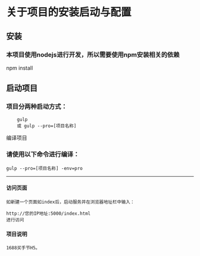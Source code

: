 关于项目的安装启动与配置
===================================

安装
-----------------------------------
### 本项目使用nodejs进行开发，所以需要使用npm安装相关的依赖

npm install

启动项目
----------------------------------
### 项目分两种启动方式：
        gulp
        或 gulp --pro=[项目名称]
编译项目
### 请使用以下命令进行编译：
    gulp --pro=[项目名称] -env=pro
---------------------------------

#### 访问页面
    如新建一个页面如index后，启动服务并在浏览器地址栏中输入：

    http://您的IP地址:5000/index.html
    进行访问

#### 项目说明
    1688买手节H5。
